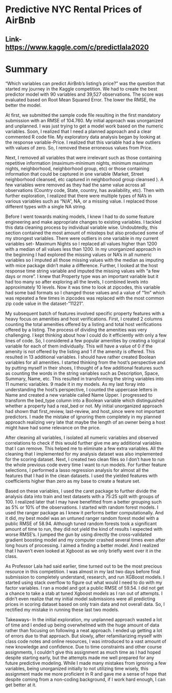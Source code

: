 # Predictive NYC Rental Prices of AirBnb
## Link- https://www.kaggle.com/c/predictlala2020 

# Summary
“Which variables can predict AirBnb’s listing’s price?” was the question that started my journey in the Kaggle competition.  We had to create the best predictor model with 90 variables and 39,527 observations. The score was evaluated based on Root Mean Squared Error. The lower the RMSE, the better the model.

At first, we submitted the sample code file resulting in the first mandatory submission with an RMSE of 104.760. My initial approach was unorganized and unplanned. I was just trying to get a model work based on the numeric variables. Soon, I realized that I need a planned approach and a clear commented R code file. My exploratory data analysis began by looking at the response variable-Price. I realized that this variable had a few outliers with values of zero. So, I removed these erroneous values from Price. 

Next, I removed all variables that were irrelevant such as those containing repetitive information (maximum-minimum nights, minimum maximum nights, neighborhood, neighborhood group, etc) or those containing information that could be captured in one variable (Market, Street neighborhood cleansed, etc captured in neighborhood group cleansed ). A few variables were removed as they had the same value across all observations (Country code, State, country, has availability, etc). Then with further exploration, I realized that there were multiple types of NA’s in various variables such as “N/A”, NA, or a missing value. I replaced those different types with a single NA string. 

Before I went towards making models, I knew I had to do some feature engineering and make appropriate changes to existing variables. I tackled this data cleaning process by individual variable wise. Undoubtedly, this section contained the most amount of missteps but also produced some of my strongest variables. There were outliers in one variable in my current variables set- Maximum Nights so I replaced all values higher than 1200 with a median of all values less than 1200. In my unorganized approach in the beginning I had explored the missing values or NA’s in all numeric variables so I imputed all those missing values with the median as imputing with mice package didn’t make a difference. Further, I looked at the host response time string variable and imputed the missing values with “a few days or more”. I knew that Property type was an important variable but it had too many so after exploring all the levels, I combined levels into approximately 10 levels. Now it was time to look at zipcodes, this variable had some bad formats so I changed those values and a value of “1m” which was repeated a few times in zipcodes was replaced with the most common zip code value in the dataset-”11221”.

My subsequent batch of features involved specific property features with a heavy focus on amenities and host verifications. First, I created 2 columns counting the total amenities offered by a listing and total host verifications offered by a listing. The process of dividing the amenities was very challenging. I kept thinking about how I could do it efficiently with only a few lines of code. So, I considered a few popular amenities by creating a logical variable for each of them individually. This will have a value of 0 if the amenity is not offered by the listing and 1 if the amenity is offered. This resulted in 13 additional variables. I should have rather created Boolean variables for all amenities. I started thinking from the host’s perspective and by putting myself in their shoes, I thought of a few additional features such as counting the words in the string variables such as Description, Space, Summary, Name, etc. This resulted in transforming the string variables into 11 numeric variables. 9 made it in my models. As my last foray into understanding the host’s perspective, I counted the uppercase letters in Name and created a new variable called Name Upper. I progressed to transform the bed_type column into a Boolean variable which distinguished whether a property had a real_bed or not. My initial unorganized approach had shown that first_review, last-review, and host_since were not important predictors. I made the mistake of ignoring them completely in my planned approach realizing very late that maybe the length of an owner being a host might have had some relevance on the price. 

After cleaning all variables, I isolated all numeric variables and observed correlations to check if this would further give me any additional variables that I can remove. This helped me to eliminate a few extra variables. All the cleaning that I implemented for my analysis dataset was also implemented for the scoring dataset. Next, I created two clean files so I don’t have to run the whole previous code every time I want to run models. For further feature selections, I performed a lasso regression analysis for almost all the features that I had in the clean datasets. I used the yielded features with coefficients higher than zero as my base to create a feature set.

Based on these variables, I used the caret package to further divide the analysis data into train and test datasets with a 75:25 split with groups of 100. I realized later that I may have benefitted from a better grouping such as 5% or 10% of the observations. I started with random forest models. I used the ranger package as I knew it performs better computationally. And it did, my best model was an untuned ranger random forest model with a public RMSE of 58.94. Although tuned random forests took a significant amount of time to run, they did not yield the kind of results I expected with worse RMSE’s. I jumped the gun by using directly the cross-validated gradient boosting model and my computer crashed several times even after long hours of processing. I aimed a finding a better model. And I realized that I haven’t even looked at Xgboost as we only briefly went over it in the class.

As Professor Lala had said earlier, time turned out to be the most precious resource in this competition. I was almost in my last two days before final submission to completely understand, research, and run XGBoost models. I started using stack overflow to figure out what would I need to do with my factor variables. I ran a model and got a public RMSE of 59.54. I did not get a chance to take a stab at tuned Xgboost models as I ran out of attempts. I didn’t even realize that my initial model submissions were all predicting prices in scoring dataset based on only train data and not overall data. So, I rectified my mistake in running these last two models.  

Takeaways- In the initial exploration, my unplanned approach wasted a lot of time and I ended up being overwhelmed with the huge amount of data rather than focusing on following a neat approach. I ended up getting a lot of errors due to that approach. But slowly, after refamiliarizing myself with class code notes and online resources, I was introduced to a vast amount of new knowledge and confidence. Due to time constraints and other course assignments, I couldn’t give this assignment as much time as I had hoped despite starting early, but the attempts made me well prepared for any future predictive modeling. While I made many mistakes from ignoring a few variables, being unorganized initially to not utilizing time wisely, this assignment made me more proficient in R and gave me a sense of hope that despite coming from a non-coding background, if I work hard enough, I can get better at it.
